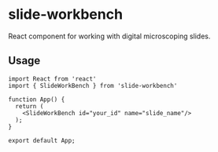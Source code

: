 # slide-workbench

React component for working with digital microscoping slides.


## Usage

```tsx
import React from 'react'
import { SlideWorkBench } from 'slide-workbench'

function App() {
  return (
    <SlideWorkBench id="your_id" name="slide_name"/>
  );
}

export default App;

```

